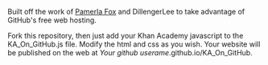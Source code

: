 Built off the work of [Pamerla Fox](https://www.khanacademy.org/computer-programming/processingjs-inside-webpages-template/5157014494511104) and DillengerLee to take advantage of GitHub's free web hosting.


Fork this repository, then just add your Khan Academy javascript to the KA_On_GitHub.js file. Modify the html and css as you wish. Your website will be published on the web at *Your github userame*.github.io/KA_On_GitHub.
